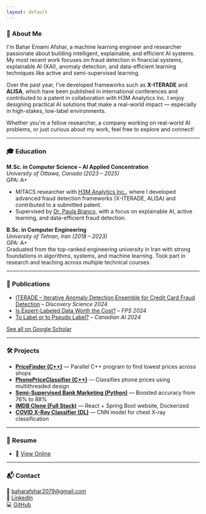 ```yaml
---
layout: default
---
```


### 🌟 About Me

I'm Bahar Emami Afshar, a machine learning engineer and researcher passionate about building intelligent, explainable, and efficient AI systems. My most recent work focuses on fraud detection in financial systems, explainable AI (XAI), anomaly detection, and data-efficient learning techniques like active and semi-supervised learning.

Over the past year, I’ve developed frameworks such as **X-ITERADE** and **ALISA**, which have been published in international conferences and contributed to a patent in collaboration with H3M Analytics Inc. I enjoy designing practical AI solutions that make a real-world impact — especially in high-stakes, low-label environments.

Whether you're a fellow researcher, a company working on real-world AI problems, or just curious about my work, feel free to explore and connect!

---
### 🎓 Education

**M.Sc. in Computer Science – AI Applied Concentration**  
*University of Ottawa, Canada (2023 – 2025)*  
GPA: A+  
- MITACS researcher with [H3M Analytics Inc.](https://h3m.io/home), where I developed advanced fraud detection frameworks (X-ITERADE, ALISA) and contributed to a submitted patent.
- Supervised by [Dr. Paula Branco](https://paobranco.github.io/), with a focus on explainable AI, active learning, and data-efficient fraud detection.

**B.Sc. in Computer Engineering**  
*University of Tehran, Iran (2018 – 2023)*  
GPA: A+  
Graduated from the top-ranked engineering university in Iran with strong foundations in algorithms, systems, and machine learning. Took part in research and teaching across multiple technical courses.

---

### 📰 Publications

- [ITERADE – Iterative Anomaly Detection Ensemble for Credit Card Fraud Detection](https://link.springer.com/chapter/10.1007/978-3-031-78980-9_8) – *Discovery Science 2024*
- [Is Expert-Labeled Data Worth the Cost?](https://link.springer.com/chapter/10.1007/978-3-031-87496-3_12) – *FPS 2024*
- [To Label or to Pseudo Label?](https://caiac.pubpub.org/pub/r5yzx1s1) – *Canadian AI 2024*

[See all on Google Scholar](https://scholar.google.ca/citations?user=1a4pNfgAAAAJ&hl=en)

---

### 🛠️ Projects

- **[PriceFinder (C++)](https://github.com/beafshar/Multiprocess-Pipeline)** — Parallel C++ program to find lowest prices across shops  
- **[PhonePriceClassifier (C++)](https://github.com/beafshar/Parallel-Programming)** — Classifies phone prices using multithreaded design  
- **[Semi-Supervised Bank Marketing (Python)](https://github.com/beafshar/SSL_Comparison)** — Boosted accuracy from 76% to 88%  
- **[IMDB Clone (Full Stack)](https://github.com/beafshar/IEMDB)** — React + Spring Boot website, Dockerized  
- **[COVID X-Ray Classifier (DL)](https://github.com/beafshar/covid-xray)** — CNN model for chest X-ray classification

---


### 📄 Resume

- 📄 [View Online](resume.html)

---

### 📬 Contact

📧 [baharafshar2079@gmail.com](mailto:baharafshar2079@gmail.com)  
🔗 [LinkedIn](https://linkedin.com/in/bahar-afshar)  
💻 [GitHub](https://github.com/beafshar)
